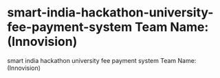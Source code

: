 # smart-india-hackathon-university-fee-payment-system Team Name:(Innovision)
smart india hackathon university fee payment system Team Name:(Innovision)
